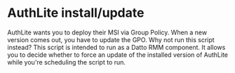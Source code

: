 # AuthLite install/update
AuthLite wants you to deploy their MSI via Group Policy. When a new version comes out, you have to update the GPO. Why not run this script instead?
This script is intended to run as a Datto RMM component. It allows you to decide whether to force an update of the installed version of AuthLite while you're scheduling the script to run.